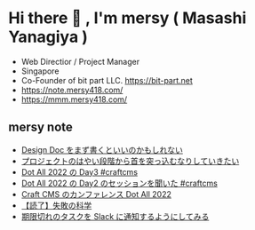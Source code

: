 # Hi there 👋 , I'm mersy ( Masashi Yanagiya )

- Web Directior / Project Manager
- Singapore
- Co-Founder of bit part LLC. https://bit-part.net
- https://note.mersy418.com/
- https://mmm.mersy418.com/

## mersy note
<!-- BLOG-POST-LIST:START -->
- [Design Doc をまず書くといいのかもしれない](https://note.mersy418.com/article/design-doc-for-project?utm_source=feed)
- [プロジェクトのはやい段階から首を突っ込むなりしていきたい](https://note.mersy418.com/article/プロジェクトのはやい段階から首を突っ込むなりしていきたい?utm_source=feed)
- [Dot All 2022 の Day3 #craftcms](https://note.mersy418.com/article/dot-all-2022-day3?utm_source=feed)
- [Dot All 2022 の Day2 のセッションを聞いた #craftcms](https://note.mersy418.com/article/dot-all-2022-day2?utm_source=feed)
- [Craft CMS のカンファレンス Dot All 2022](https://note.mersy418.com/article/craftcms-dot-all-2022?utm_source=feed)
- [【読了】失敗の科学](https://note.mersy418.com/article/book_b01mu364id?utm_source=feed)
- [期限切れのタスクを Slack に通知するようにしてみる](https://note.mersy418.com/article/backlog-issues-post-to-slack?utm_source=feed)
<!-- BLOG-POST-LIST:END -->
